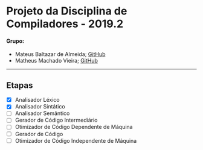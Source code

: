 # Projeto da Disciplina de Compiladores - 2019.2

#### **Grupo:**
- Mateus Baltazar de Almeida; [GitHub](https://github.com/MBaltz)
- Matheus Machado Vieira; [GitHub](https://github.com/sekva)
---
## Etapas
- [x] Analisador Léxico
- [x] Analisador Sintático
- [ ] Analisador Semântico
- [ ] Gerador de Código Intermediário
- [ ] Otimizador de Código Dependente de Máquina
- [ ] Gerador de Código
- [ ] Otimizador de Código Independente de Máquina

